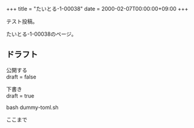 +++
title = "たいとる-1-00038"
date = 2000-02-07T00:00:00+09:00
+++

テスト投稿。

たいとる-1-00038のページ。


## ドラフト

公開する  
draft = false

下書き  
draft = true

bash dummy-toml.sh

ここまで
